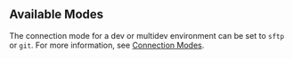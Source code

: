 ## Available Modes

The connection mode for a dev or multidev environment can be set to `sftp` or `git`. For more information, see [Connection Modes](/guides/quickstart/connection-modes).